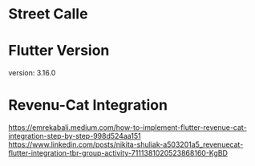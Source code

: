 # Street Calle

# Flutter Version
version: 3.16.0

# Revenu-Cat Integration
https://emrekabali.medium.com/how-to-implement-flutter-revenue-cat-integration-step-by-step-998d524aa151
https://www.linkedin.com/posts/nikita-shuliak-a503201a5_revenuecat-flutter-integration-tbr-group-activity-7111381020523868160-KgBD

